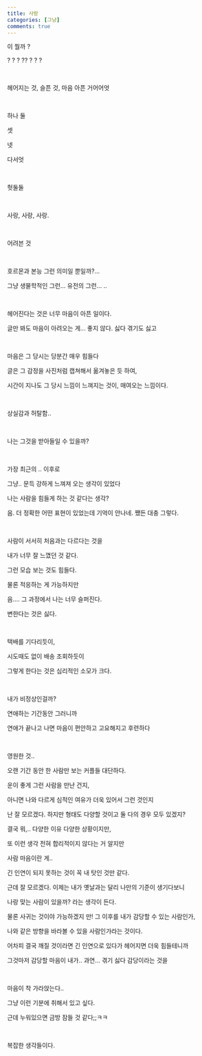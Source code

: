 ```yaml
---
title: 사랑
categories: [그냥]
comments: true
---
```


이 뭘까 ?

? ? ?  ?? ? ? ?

​

헤어지는 것, 슬픈 것, 마음 아픈 거어어엇

​

하나 둘

셋

넷

다서엇

​

헛둘둘

​

사랑, 사랑, 사랑.

​

어려븐 것

​

호르몬과 본능 그런 의미일 뿐일까?...

그냥 생물학적인 그런... 유전의 그런... ..

​

헤어진다는 것은 너무 마음이 아픈 일이다.

글만 봐도 마음이 아려오는 게... 좋지 않다. 싫다 겪기도 싫고

​

마음은 그 당시는 당분간 매우 힘들다

글은 그 감정을 사진처럼 캡쳐해서 옮겨놓은 듯 하여,

시간이 지나도 그 당시 느낌이 느껴지는 것이, 매여오는 느낌이다.

​

상실감과 허탈함..

​

나는 그것을 받아들일 수 있을까?

​

가장 최근의 .. 이후로

그냥.. 문득 강하게 느껴져 오는 생각이 있었다

나는 사람을 힘들게 하는 것 같다는 생각?

음. 더 정확한 어떤 표현이 있었는데 기억이 안나네. 쨌든 대충 그렇다.

​

사람이 서서히 처음과는 다르다는 것을

내가 너무 잘 느꼈던 것 같다.

그런 모습 보는 것도 힘들다.

물론 적응하는 게 가능하지만

음.... 그 과정에서 나는 너무 슬퍼진다.

변한다는 것은 싫다.

​

택배를 기다리듯이,

시도때도 없이 배송 조회하듯이

그렇게 한다는 것은 심리적인 소모가 크다.

​

내가 비정상인걸까?

연애하는 기간동안 그러니까

연애가 끝나고 나면 마음이 편안하고 고요해지고 후련하다

​

영원한 것..

오랜 기간 동안 한 사람만 보는 커플들 대단하다.

운이 좋게 그런 사람을 만난 건지,

아니면 나와 다르게 심적인 여유가 더욱 있어서 그런 것인지

난 잘 모르겠다. 하지만 형태도 다양할 것이고 둘 다의 경우 모두 있겠지?

결국 뭐,.. 다양한 이유 다양한 상황이지만,

또 이런 생각 전혀 합리적이지 않다는 거 알지만

사람 마음이란 게..

긴 인연이 되지 못하는 것이 꼭 내 탓인 것만 같다.

근데 잘 모르겠다. 이제는 내가 옛날과는 달리 나만의 기준이 생기다보니

나랑 맞는 사람이 있을까? 라는 생각이 든다.

물론 사귀는 것이야 가능하겠지 만! 그 이후를 내가 감당할 수 있는 사람인가,

나와 같은 방향을 바라볼 수 있을 사람인가라는 것이다.

어차피 결국 깨질 것이라면 긴 인연으로 있다가 헤어지면 더욱 힘들테니까

그것마저 감당할 마음이 내가.. 과연... 겪기 싫다 감당이라는 것을

​

마음이 착 가라앉는다..

그냥 이런 기분에 취해서 있고 싶다.

근데 누워있으면 금방 잠들 것 같다;;ㅋㅋ

​

복잡한 생각들이다.

